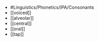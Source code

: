 - #Linguistics/Phonetics/IPA/Consonants
- [[voiced]]
- [[alveolar]]
- [[central]]
- [[oral]]
- [[tap]]